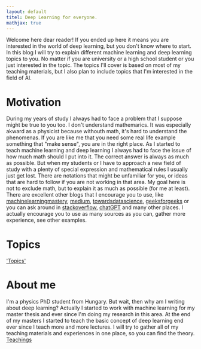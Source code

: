 ```yaml
---
layout: default
titel: Deep Learning for everyone.
mathjax: true
---
```



<script src="https://polyfill.io/v3/polyfill.min.js?features=es6"></script>
<script id="MathJax-script" async
        src="https://cdn.jsdelivr.net/npm/mathjax@3/es5/tex-mml-chtml.js">
</script>
Welcome here dear reader! If you ended up here it means you are interested in the world of deep learning, but you don't know where to start.
In this blog I will try to explain different machine learning and deep learning topics to you. No matter if you are university or a high school student or you just interested in the topic. The topics I'll cover is based on most of my teaching materials, but I also plan to include topics that I'm interested in the field of AI.

# Motivation
During my years of study I always had to face a problem that I suppose might be true to you too. I don't understand mathemarics. It was especially akward as a physicist because withouth math, it's hard to understand the phenomenas. If you are like me that you need some real life example something that "make sense", you are in the right place. As I started to teach machine learning and deep learning I always had to face the issue of how much math should I put into it. The correct answer is always as much as possible. But when my students or I have to approach a new field of study with a plenty of special expression and mathematical rules I usually just get lost. There are notations that might be unfamiliar for you, or ideas that are hard to follow if you are not working in that area. My goal here is not to exclude math, but to explain it as much as possible (for me at least). There are excellent other blogs that I encourage you to use, like [machinelearningmastery](https://machinelearningmastery.com/), [medium](https://medium.com/), [towardsdatascience](https://towardsdatascience.com/), [geeksforgeeks](https://www.geeksforgeeks.org/) or you can ask around in [stackoverflow](https://stackoverflow.com/), [chatGPT](https://chatgpt.com/) and many other places. I actually encourage you to use as many sources as you can, gather more experience, see other examples.

# Topics
['Topics'](/topics/)

# About me
I'm a physics PhD student from Hungary. But wait, then why am I writing about deep learning? Actually I started to work with machine learning for my master thesis and ever since I'm doing my research in this area. At the end of my masters I started to teach the basic concept of deep learning end ever since I teach more and more lectures. I will try to gather all of my teaching materials and experiences in one place, so you can find the theory.
[Teachings](/teachings/)